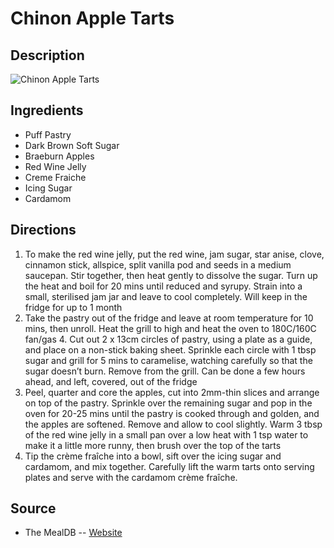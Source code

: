# Chinon Apple Tarts

## Description
![Chinon Apple Tarts](https://www.themealdb.com/images/media/meals/qtqwwu1511792650.jpg "Chinon Apple Tarts")

## Ingredients
- Puff Pastry
- Dark Brown Soft Sugar
- Braeburn Apples
- Red Wine Jelly
- Creme Fraiche
- Icing Sugar
- Cardamom

## Directions
1. To make the red wine jelly, put the red wine, jam sugar, star anise, clove, cinnamon stick, allspice, split vanilla pod and seeds in a medium saucepan. Stir together, then heat gently to dissolve the sugar. Turn up the heat and boil for 20 mins until reduced and syrupy. Strain into a small, sterilised jam jar and leave to cool completely. Will keep in the fridge for up to 1 month
2. Take the pastry out of the fridge and leave at room temperature for 10 mins, then unroll. Heat the grill to high and heat the oven to 180C/160C fan/gas 4. Cut out 2 x 13cm circles of pastry, using a plate as a guide, and place on a non-stick baking sheet. Sprinkle each circle with 1 tbsp sugar and grill for 5 mins to caramelise, watching carefully so that the sugar doesn’t burn. Remove from the grill. Can be done a few hours ahead, and left, covered, out of the fridge
3. Peel, quarter and core the apples, cut into 2mm-thin slices and arrange on top of the pastry. Sprinkle over the remaining sugar and pop in the oven for 20-25 mins until the pastry is cooked through and golden, and the apples are softened. Remove and allow to cool slightly. Warm 3 tbsp of the red wine jelly in a small pan over a low heat with 1 tsp water to make it a little more runny, then brush over the top of the tarts
4. Tip the crème fraîche into a bowl, sift over the icing sugar and cardamom, and mix together. Carefully lift the warm tarts onto serving plates and serve with the cardamom crème fraîche.

## Source

- The MealDB -- [Website](https://themealdb.com/)
